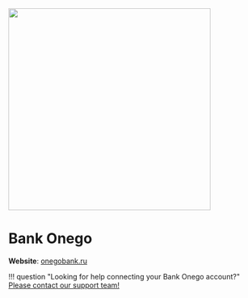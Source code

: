 <img src="https://static.openfintech.io/payment_providers/bankonego/logo.png?w=400" width="400px" >

# Bank Onego

**Website**: [onegobank.ru](https://www.onegobank.ru/)

!!! question "Looking for help connecting your Bank Onego account?"
    [Please contact our support team!](mailto:{{custom.support_email}})